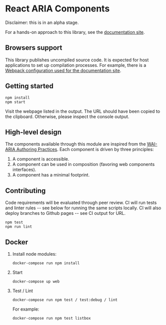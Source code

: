 # React ARIA Components

Disclaimer: this is in an alpha stage.

For a hands-on approach to this library, see the [documentation site](https://juanca.github.io/react-aria-components).

## Browsers support

This library publishes uncompiled source code.
It is expected for host applications to set up compilation processes.
For example, there is a [Webpack configuration used for the documentation site](./webpack.config.js).

## Getting started

```
npm install
npm start
```

Visit the webpage listed in the output.
The URL should have been copied to the clipboard.
Otherwise, please inspect the console output.

## High-level design

The components available through this module are inspired from the [WAI-ARIA Authoring Practices].
Each component is driven by three principles:

1. A component is accessible.
1. A component can be used in composition (favoring web components interfaces).
1. A component has a minimal footprint.

[WAI-ARIA Authoring Practices]: https://www.w3.org/TR/wai-aria-practices-1.1

## Contributing

Code requirements will be evaluated through peer review.
CI will run tests and linter rules -- see below for running the same scripts locally.
CI will also deploy branches to Github pages -- see CI output for URL.

```
npm test
npm run lint
```

## Docker


1. Install node modules:

    ```
    docker-compose run npm install
    ```

2. Start

    ```
    docker-compose up web
    ```


3. Test / Lint

    ```
    docker-compose run npm test / test:debug / lint
    ```

    For example:

    ```
    docker-compose run npm test listbox
    ```
